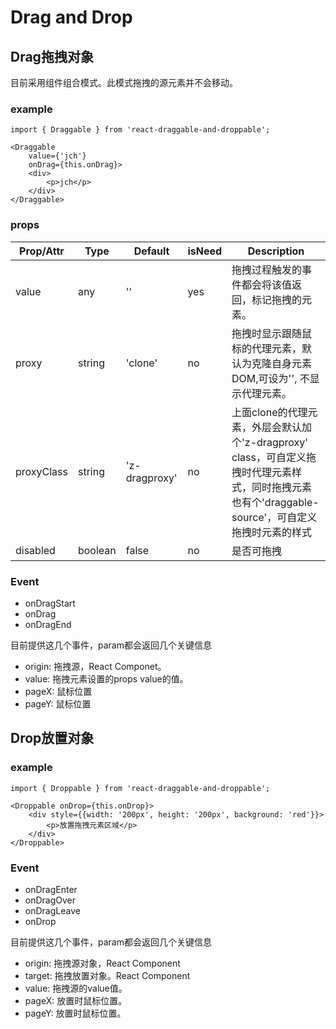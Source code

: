# Drag and Drop 

## Drag拖拽对象
目前采用组件组合模式。此模式拖拽的源元素并不会移动。

### example
```tsx
import { Draggable } from 'react-draggable-and-droppable';

<Draggable 
    value={'jch'}
    onDrag={this.onDrag}>
    <div>
        <p>jch</p>
    </div>
</Draggable>
```

### props
| Prop/Attr | Type | Default | isNeed |  Description |
| --------- | ---- | ------- | ------ |  ----------- |
| value | any | '' | yes | 拖拽过程触发的事件都会将该值返回，标记拖拽的元素。|
| proxy | string | 'clone' | no | 拖拽时显示跟随鼠标的代理元素，默认为克隆自身元素DOM,可设为'', 不显示代理元素。 |
| proxyClass | string | 'z-dragproxy' | no | 上面clone的代理元素，外层会默认加个'z-dragproxy' class，可自定义拖拽时代理元素样式，同时拖拽元素也有个'draggable-source'，可自定义拖拽时元素的样式 |
| disabled | boolean | false | no | 是否可拖拽 |
### Event

- onDragStart
- onDrag
- onDragEnd

目前提供这几个事件，param都会返回几个关键信息
- origin: 拖拽源，React Componet。
- value: 拖拽元素设置的props value的值。
- pageX: 鼠标位置
- pageY: 鼠标位置


## Drop放置对象

### example
```tsx
import { Droppable } from 'react-draggable-and-droppable';

<Droppable onDrop={this.onDrop}>
    <div style={{width: '200px', height: '200px', background: 'red'}}>
        <p>放置拖拽元素区域</p>
    </div>
</Droppable>
```

### Event

- onDragEnter
- onDragOver
- onDragLeave
- onDrop

目前提供这几个事件，param都会返回几个关键信息
- origin: 拖拽源对象，React Component
- target: 拖拽放置对象。React Component
- value: 拖拽源的value值。
- pageX: 放置时鼠标位置。
- pageY: 放置时鼠标位置。